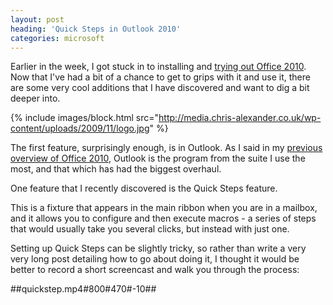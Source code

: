```yaml
---
layout: post
heading: 'Quick Steps in Outlook 2010'
categories: microsoft
---
```


Earlier in the week, I got stuck in to installing and [trying out Office 2010](http://www.chris-alexander.co.uk/1453). Now that I've had a bit of a chance to get to grips with it and use it, there are some very cool additions that I have discovered and want to dig a bit deeper into.

{% include images/block.html src="http://media.chris-alexander.co.uk/wp-content/uploads/2009/11/logo.jpg" %}

The first feature, surprisingly enough, is in Outlook. As I said in my [previous overview of Office 2010](http://www.chris-alexander.co.uk/1453), Outlook is the program from the suite I use the most, and that which has had the biggest overhaul.

One feature that I recently discovered is the Quick Steps feature.

This is a fixture that appears in the main ribbon when you are in a mailbox, and it allows you to configure and then execute macros - a series of steps that would usually take you several clicks, but instead with just one.

Setting up Quick Steps can be slightly tricky, so rather than write a very very long post detailing how to go about doing it, I thought it would be better to record a short screencast and walk you through the process:

##quickstep.mp4#800#470#-10##